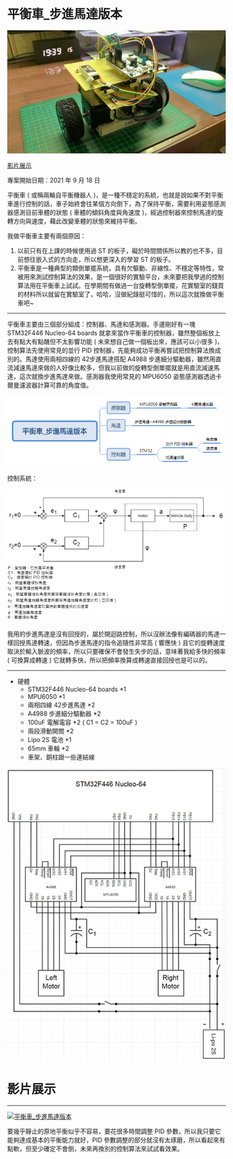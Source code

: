 # 平衡車_步進馬達版本
<p align="center">
  <img src="./docs/images/作品圖.jpg" />
</p>

[影片展示](#影片展示)

專案開始日期：2021 年 9 月 18 日

平衡車 ( 或稱兩輪自平衡機器人 )，是一種不穩定的系統，也就是說如果不對平衡車進行控制的話，車子始終會往某個方向倒下，為了保持平衡，需要利用姿態感測器感測目前車體的狀態 ( 車體的傾斜角度與角速度 )，經過控制器來控制馬達的旋轉方向與速度，藉此改變車體的狀態來維持平衡。

我做平衡車主要有兩個原因：
1. 以前只有在上課的時候使用過 ST 的板子，礙於時間關係所以教的也不多，目前想往嵌入式的方向走，所以想更深入的學習 ST 的板子。
2. 平衡車是一種典型的類倒單擺系統，具有欠驅動、非線性、不穩定等特性，常被用來測試控制算法的效果，是一個很好的實驗平台，未來要把我學過的控制算法用在平衡車上試試。在學期間有做過一台旋轉型倒單擺，花實驗室的錢買的材料所以就留在實驗室了，哈哈，沒做紀錄挺可惜的，所以這次就換做平衡車吧~

---

平衡車主要由三個部分組成：控制器、馬達和感測器。手邊剛好有一塊 STM32F446 Nucleo-64 boards 就拿來當作平衡車的控制器，雖然整個板放上去有點大有點醜但不太影響功能 ( 未來想自己做一個板出來，應該可以小很多 )，控制算法先使用常見的並行 PID 控制器，先能夠成功平衡再嘗試把控制算法換成別的。馬達使用兩相四線的 42步進馬達搭配 A4988 步進細分驅動器，雖然用直流減速馬達來做的人好像比較多，但我以前做的旋轉型倒單擺就是用直流減速馬達，這次就換步進馬達來做。感測器我使用常見的 MPU6050 姿態感測器透過卡爾曼濾波器計算可靠的角度值。
<p align="center">
  <img src="./docs/images/組件.png" />
</p>

控制系統：
<p align="center">
  <img src="./docs/images/控制系統方塊圖.png" />
</p>

我用的步進馬達是沒有回授的，屬於開迴路控制，所以沒辦法像有編碼器的馬達一樣回授馬達轉速，但因為步進馬達的指令追隨性非常高 ( 響應快 ) 且它的旋轉速度取決於輸入脈波的頻率，所以只要確保不會發生失步的話，意味著我給多快的頻率 ( 可換算成轉速 ) 它就轉多快，所以把頻率換算成轉速直接回授也是可以的。

---

- 硬體
    - STM32F446 Nucleo-64 boards *1
    - MPU6050 *1
    - 兩相四線 42步進馬達 *2
    - A4988 步進細分驅動器 *2
    - 100uF 電解電容 *2 ( C1 = C2 = 100uF )
    - 兩段滑動開關 *2
    - Lipo 2S 電池 *1
    - 65mm 車輪 *2
    - 車架、銅柱跟一些連結線
<p align="center">
  <img src="./docs/images/硬體接線圖.jpg" />
</p>

# 影片展示

---

[![平衡車_步進馬達版本](https://res.cloudinary.com/marcomontalbano/image/upload/v1697454648/video_to_markdown/images/youtube--MU1AuTR0nbI-c05b58ac6eb4c4700831b2b3070cd403.jpg)](https://youtu.be/MU1AuTR0nbI "平衡車_步進馬達版本")

要幾乎靜止的原地平衡似乎不容易，要花很多時間調整 PID 參數，所以我只要它能夠達成基本的平衡能力就好，PID 參數調整的部分就沒有太琢磨，所以看起來有點軟，但至少確定不會倒，未來再換別的控制算法來試試看效果。
